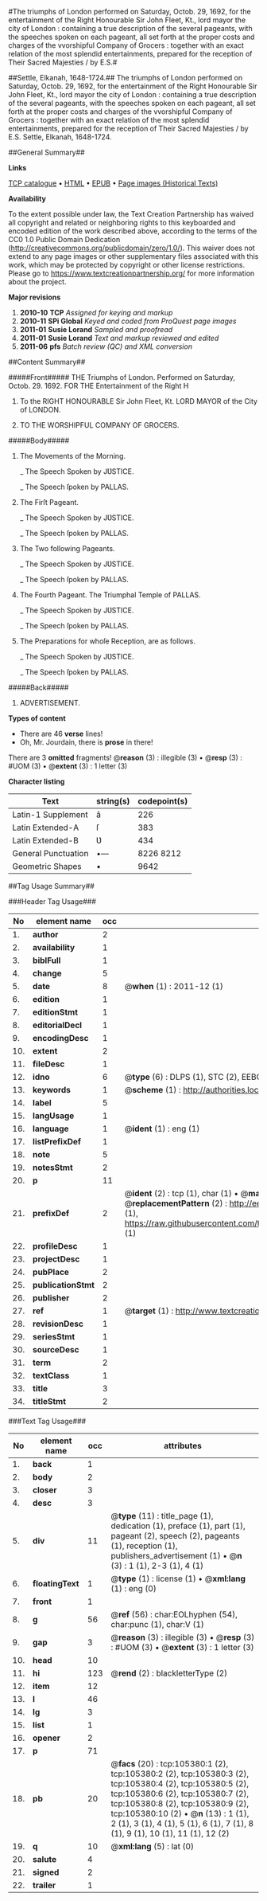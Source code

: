 #The triumphs of London performed on Saturday, Octob. 29, 1692, for the entertainment of the Right Honourable Sir John Fleet, Kt., lord mayor the city of London : containing a true description of the several pageants, with the speeches spoken on each pageant, all set forth at the proper costs and charges of the vvorshipful Company of Grocers : together with an exact relation of the most splendid entertainments, prepared for the reception of Their Sacred Majesties / by E.S.#

##Settle, Elkanah, 1648-1724.##
The triumphs of London performed on Saturday, Octob. 29, 1692, for the entertainment of the Right Honourable Sir John Fleet, Kt., lord mayor the city of London : containing a true description of the several pageants, with the speeches spoken on each pageant, all set forth at the proper costs and charges of the vvorshipful Company of Grocers : together with an exact relation of the most splendid entertainments, prepared for the reception of Their Sacred Majesties / by E.S.
Settle, Elkanah, 1648-1724.

##General Summary##

**Links**

[TCP catalogue](http://www.ota.ox.ac.uk/tcp/)  • 
[HTML](http://tei.it.ox.ac.uk/tcp/Texts-HTML/free/A59/A59352.html)  • 
[EPUB](http://tei.it.ox.ac.uk/tcp/Texts-EPUB/free/A59/A59352.epub) • 
[Page images (Historical Texts)](https://historicaltexts.jisc.ac.uk/eebo-16412482e)

**Availability**

To the extent possible under law, the Text Creation Partnership has waived all copyright and related or neighboring rights to this keyboarded and encoded edition of the work described above, according to the terms of the CC0 1.0 Public Domain Dedication (http://creativecommons.org/publicdomain/zero/1.0/). This waiver does not extend to any page images or other supplementary files associated with this work, which may be protected by copyright or other license restrictions. Please go to https://www.textcreationpartnership.org/ for more information about the project.

**Major revisions**

1. __2010-10__ __TCP__ *Assigned for keying and markup*
1. __2010-11__ __SPi Global__ *Keyed and coded from ProQuest page images*
1. __2011-01__ __Susie Lorand__ *Sampled and proofread*
1. __2011-01__ __Susie Lorand__ *Text and markup reviewed and edited*
1. __2011-06__ __pfs__ *Batch review (QC) and XML conversion*

##Content Summary##

#####Front#####
THE Triumphs of London. Performed on Saturday, Octob. 29. 1692. FOR THE Entertainment of the Right H
1. To the RIGHT HONOURABLE Sir John Fleet, Kt. LORD MAYOR of the City of LONDON.

1. TO THE WORSHIPFUL COMPANY OF GROCERS.

#####Body#####

1. The Movements of the Morning.

    _ The Speech Spoken by JƲSTICE.

    _ The Speech ſpoken by PALLAS.

1. The Firſt Pageant.

    _ The Speech Spoken by JƲSTICE.

    _ The Speech ſpoken by PALLAS.

1. The Two following Pageants.

    _ The Speech Spoken by JƲSTICE.

    _ The Speech ſpoken by PALLAS.

1. The Fourth Pageant. The Triumphal Temple of PALLAS.

    _ The Speech Spoken by JƲSTICE.

    _ The Speech ſpoken by PALLAS.

1. The Preparations for whoſe Reception, are as follows.

    _ The Speech Spoken by JƲSTICE.

    _ The Speech ſpoken by PALLAS.

#####Back#####

1. ADVERTISEMENT.

**Types of content**

  * There are 46 **verse** lines!
  * Oh, Mr. Jourdain, there is **prose** in there!

There are 3 **omitted** fragments! 
 @__reason__ (3) : illegible (3)  •  @__resp__ (3) : #UOM (3)  •  @__extent__ (3) : 1 letter (3)

**Character listing**


|Text|string(s)|codepoint(s)|
|---|---|---|
|Latin-1 Supplement|â|226|
|Latin Extended-A|ſ|383|
|Latin Extended-B|Ʋ|434|
|General Punctuation|•—|8226 8212|
|Geometric Shapes|▪|9642|

##Tag Usage Summary##

###Header Tag Usage###

|No|element name|occ|attributes|
|---|---|---|---|
|1.|__author__|2||
|2.|__availability__|1||
|3.|__biblFull__|1||
|4.|__change__|5||
|5.|__date__|8| @__when__ (1) : 2011-12 (1)|
|6.|__edition__|1||
|7.|__editionStmt__|1||
|8.|__editorialDecl__|1||
|9.|__encodingDesc__|1||
|10.|__extent__|2||
|11.|__fileDesc__|1||
|12.|__idno__|6| @__type__ (6) : DLPS (1), STC (2), EEBO-CITATION (1), OCLC (1), VID (1)|
|13.|__keywords__|1| @__scheme__ (1) : http://authorities.loc.gov/ (1)|
|14.|__label__|5||
|15.|__langUsage__|1||
|16.|__language__|1| @__ident__ (1) : eng (1)|
|17.|__listPrefixDef__|1||
|18.|__note__|5||
|19.|__notesStmt__|2||
|20.|__p__|11||
|21.|__prefixDef__|2| @__ident__ (2) : tcp (1), char (1)  •  @__matchPattern__ (2) : ([0-9\-]+):([0-9IVX]+) (1), (.+) (1)  •  @__replacementPattern__ (2) : http://eebo.chadwyck.com/downloadtiff?vid=$1&page=$2 (1), https://raw.githubusercontent.com/textcreationpartnership/Texts/master/tcpchars.xml#$1 (1)|
|22.|__profileDesc__|1||
|23.|__projectDesc__|1||
|24.|__pubPlace__|2||
|25.|__publicationStmt__|2||
|26.|__publisher__|2||
|27.|__ref__|1| @__target__ (1) : http://www.textcreationpartnership.org/docs/. (1)|
|28.|__revisionDesc__|1||
|29.|__seriesStmt__|1||
|30.|__sourceDesc__|1||
|31.|__term__|2||
|32.|__textClass__|1||
|33.|__title__|3||
|34.|__titleStmt__|2||


###Text Tag Usage###

|No|element name|occ|attributes|
|---|---|---|---|
|1.|__back__|1||
|2.|__body__|2||
|3.|__closer__|3||
|4.|__desc__|3||
|5.|__div__|11| @__type__ (11) : title_page (1), dedication (1), preface (1), part (1), pageant (2), speech (2), pageants (1), reception (1), publishers_advertisement (1)  •  @__n__ (3) : 1 (1), 2-3 (1), 4 (1)|
|6.|__floatingText__|1| @__type__ (1) : license (1)  •  @__xml:lang__ (1) : eng (0)|
|7.|__front__|1||
|8.|__g__|56| @__ref__ (56) : char:EOLhyphen (54), char:punc (1), char:V (1)|
|9.|__gap__|3| @__reason__ (3) : illegible (3)  •  @__resp__ (3) : #UOM (3)  •  @__extent__ (3) : 1 letter (3)|
|10.|__head__|10||
|11.|__hi__|123| @__rend__ (2) : blackletterType (2)|
|12.|__item__|12||
|13.|__l__|46||
|14.|__lg__|3||
|15.|__list__|1||
|16.|__opener__|2||
|17.|__p__|71||
|18.|__pb__|20| @__facs__ (20) : tcp:105380:1 (2), tcp:105380:2 (2), tcp:105380:3 (2), tcp:105380:4 (2), tcp:105380:5 (2), tcp:105380:6 (2), tcp:105380:7 (2), tcp:105380:8 (2), tcp:105380:9 (2), tcp:105380:10 (2)  •  @__n__ (13) : 1 (1), 2 (1), 3 (1), 4 (1), 5 (1), 6 (1), 7 (1), 8 (1), 9 (1), 10 (1), 11 (1), 12 (2)|
|19.|__q__|10| @__xml:lang__ (5) : lat (0)|
|20.|__salute__|4||
|21.|__signed__|2||
|22.|__trailer__|1||
